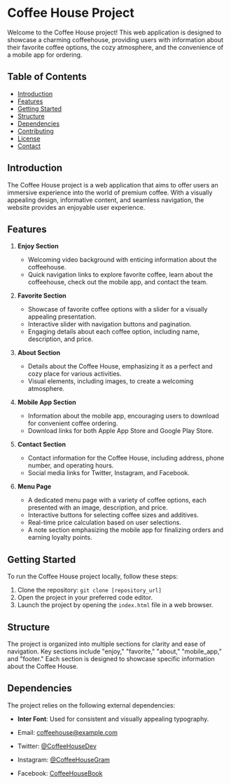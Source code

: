 # Coffee House Project

Welcome to the Coffee House project! This web application is designed to showcase a charming coffeehouse, providing users with information about their favorite coffee options, the cozy atmosphere, and the convenience of a mobile app for ordering.

## Table of Contents
- [Introduction](#introduction)
- [Features](#features)
- [Getting Started](#getting-started)
- [Structure](#structure)
- [Dependencies](#dependencies)
- [Contributing](#contributing)
- [License](#license)
- [Contact](#contact)

## Introduction
The Coffee House project is a web application that aims to offer users an immersive experience into the world of premium coffee. With a visually appealing design, informative content, and seamless navigation, the website provides an enjoyable user experience.

## Features
1. **Enjoy Section**
   - Welcoming video background with enticing information about the coffeehouse.
   - Quick navigation links to explore favorite coffee, learn about the coffeehouse, check out the mobile app, and contact the team.

2. **Favorite Section**
   - Showcase of favorite coffee options with a slider for a visually appealing presentation.
   - Interactive slider with navigation buttons and pagination.
   - Engaging details about each coffee option, including name, description, and price.

3. **About Section**
   - Details about the Coffee House, emphasizing it as a perfect and cozy place for various activities.
   - Visual elements, including images, to create a welcoming atmosphere.

4. **Mobile App Section**
   - Information about the mobile app, encouraging users to download for convenient coffee ordering.
   - Download links for both Apple App Store and Google Play Store.

5. **Contact Section**
   - Contact information for the Coffee House, including address, phone number, and operating hours.
   - Social media links for Twitter, Instagram, and Facebook.

6. **Menu Page**
   - A dedicated menu page with a variety of coffee options, each presented with an image, description, and price.
   - Interactive buttons for selecting coffee sizes and additives.
   - Real-time price calculation based on user selections.
   - A note section emphasizing the mobile app for finalizing orders and earning loyalty points.

## Getting Started
To run the Coffee House project locally, follow these steps:

1. Clone the repository: `git clone [repository_url]`
2. Open the project in your preferred code editor.
3. Launch the project by opening the `index.html` file in a web browser.

## Structure
The project is organized into multiple sections for clarity and ease of navigation. Key sections include "enjoy," "favorite," "about," "mobile_app," and "footer." Each section is designed to showcase specific information about the Coffee House.

## Dependencies
The project relies on the following external dependencies:

- **Inter Font**: Used for consistent and visually appealing typography.


- Email: coffeehouse@example.com
- Twitter: [@CoffeeHouseDev](https://twitter.com/CoffeeHouseDev)
- Instagram: [@CoffeeHouseGram](https://www.instagram.com/CoffeeHouseGram)
- Facebook: [CoffeeHouseBook](https://www.facebook.com/CoffeeHouseBook)
